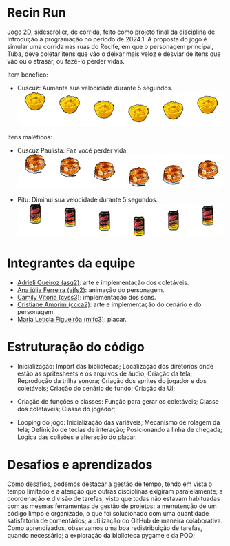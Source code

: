 # Recin Run
Jogo 2D, sidescroller, de corrida, feito como projeto final da disciplina de Introdução à programação no período de 2024.1. A proposta do jogo é simular uma corrida nas ruas do Recife, em que o personagem principal, Tuba, deve coletar itens que vão o deixar mais veloz e desviar de itens que vão ou o atrasar, ou fazê-lo perder vidas.

Item benéfico: 
- Cuscuz: Aumenta sua velocidade durante 5 segundos.
![Cuscuz](https://github.com/CrisCCAmorim/ProjetoFinal-IP/blob/main/imagens/coletaveis/cuscuz_animacao.png?raw=true)

Itens maléficos: 
- Cuscuz Paulista: Faz você perder vida.
![Cuscuz Paulista](https://github.com/CrisCCAmorim/ProjetoFinal-IP/blob/main/imagens/coletaveis/cuscuzpaulista_animacao.png?raw=true)

- Pitu: Diminui sua velocidade durante 5 segundos.
![Pitu](https://github.com/CrisCCAmorim/ProjetoFinal-IP/blob/main/imagens/coletaveis/pitu_animacao.png?raw=true)

# Integrantes da equipe
- [Adrieli Queiroz (asq2)](https://github.com/adriqueirozz): arte e implementação dos coletáveis.
- [Ana júlia Ferreira (ajfs2)](https://github.com/jujubsfs): animação do personagem.
- [Camily Vitoria (cvss3)](https://github.com/CamilySaraiva): implementação dos sons.
- [Cristiane Amorim (ccca2)](https://github.com/CrisCCAmorim): arte e implementação do cenário e do personagem.
- [Maria Letícia Figueirôa (mlfc3)](https://github.com/LetsSI): placar.

# Estruturação do código
- Inicialização:
Import das bibliotecas;
Localização dos diretórios onde estão as spritesheets e os arquivos de áudio;
Criação da tela;
Reprodução da trilha sonora;
Criação dos sprites do jogador e dos coletáveis;
Criação do cenário de fundo;
Criação da UI;

- Criação de funções e classes:
Função para gerar os coletáveis;
Classe dos coletáveis;
Classe do jogador;

- Looping do jogo:
Inicialização das variáveis;
Mecanismo de rolagem da tela;
Definição de teclas de interação;
Posicionando a linha de chegada;
Lógica das colisões e alteração do placar.

# Desafios e aprendizados
Como desafios, podemos destacar a gestão de tempo, tendo em vista o tempo limitado e a atenção que outras disciplinas exigiram paralelamente; a coordenação e divisão de tarefas, visto que todas não estavam habituadas com as mesmas ferramentas de gestão de projetos; a menutenção de um código limpo e organizado, o que foi solucionado com uma quantidade satisfatória de comentários; a utilização do GitHub de maneira colaborativa.
Como aprendizados, observamos uma boa redistribuição de tarefas, quando necessário; a exploração da biblioteca pygame e da POO;
